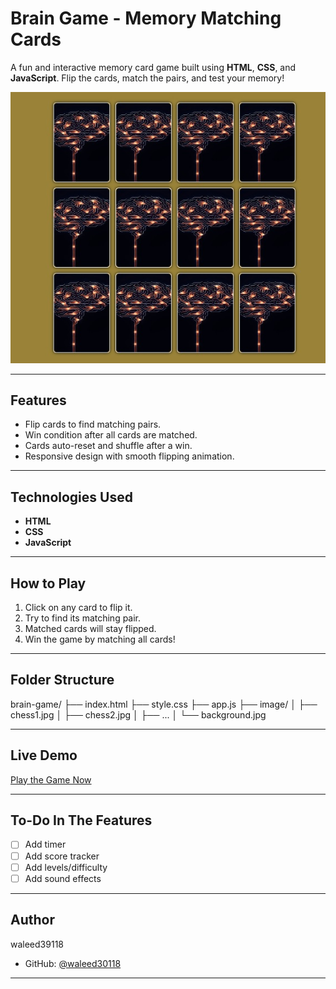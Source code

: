 #  Brain Game - Memory Matching Cards

A fun and interactive memory card game built using **HTML**, **CSS**, and **JavaScript**. Flip the cards, match the pairs, and test your memory!

![screenshot](./image/preview.jpg)

---

##  Features

-  Flip cards to find matching pairs.
-  Win condition after all cards are matched.
-  Cards auto-reset and shuffle after a win.
-  Responsive design with smooth flipping animation.

---

## Technologies Used

- **HTML**
- **CSS**
- **JavaScript**

---

## How to Play

1. Click on any card to flip it.
2. Try to find its matching pair.
3. Matched cards will stay flipped.
4. Win the game by matching all cards!

---

## Folder Structure

brain-game/
├── index.html
├── style.css
├── app.js
├── image/
│ ├── chess1.jpg
│ ├── chess2.jpg
│ ├── ...
│ └── background.jpg


---

##  Live Demo

[Play the Game Now](https://github.com/waleed39118/mindGame.git)  

---

## To-Do In The Features

- [ ] Add timer
- [ ] Add score tracker
- [ ] Add levels/difficulty
- [ ] Add sound effects

---

## Author

waleed39118

- GitHub: [@waleed30118](https://github.com/waleed39118/mindGame.git)

---

